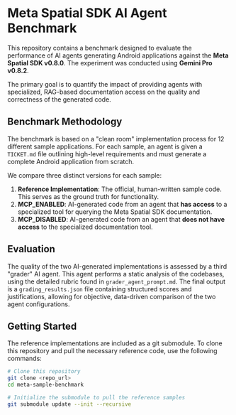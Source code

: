 # Meta Spatial SDK AI Agent Benchmark

This repository contains a benchmark designed to evaluate the performance of AI agents generating Android applications against the **Meta Spatial SDK v0.8.0**. The experiment was conducted using **Gemini Pro v0.8.2**.

The primary goal is to quantify the impact of providing agents with specialized, RAG-based documentation access on the quality and correctness of the generated code.

## Benchmark Methodology

The benchmark is based on a "clean room" implementation process for 12 different sample applications. For each sample, an agent is given a `TICKET.md` file outlining high-level requirements and must generate a complete Android application from scratch.

We compare three distinct versions for each sample:

1.  **Reference Implementation**: The official, human-written sample code. This serves as the ground truth for functionality.
2.  **MCP_ENABLED**: AI-generated code from an agent that **has access** to a specialized tool for querying the Meta Spatial SDK documentation.
3.  **MCP_DISABLED**: AI-generated code from an agent that **does not have access** to the specialized documentation tool.

## Evaluation

The quality of the two AI-generated implementations is assessed by a third "grader" AI agent. This agent performs a static analysis of the codebases, using the detailed rubric found in `grader_agent_prompt.md`. The final output is a `grading_results.json` file containing structured scores and justifications, allowing for objective, data-driven comparison of the two agent configurations.

## Getting Started

The reference implementations are included as a git submodule. To clone this repository and pull the necessary reference code, use the following commands:

```sh
# Clone this repository
git clone <repo_url>
cd meta-sample-benchmark

# Initialize the submodule to pull the reference samples
git submodule update --init --recursive
```